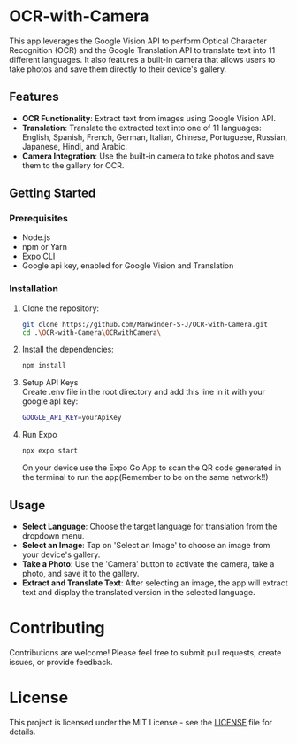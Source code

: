# OCR-with-Camera

This app leverages the Google Vision API to perform Optical Character Recognition (OCR) and the Google Translation API to translate text into 11 different languages. It also features a built-in camera that allows users to take photos and save them directly to their device's gallery.

## Features

- **OCR Functionality**: Extract text from images using Google Vision API.
- **Translation**: Translate the extracted text into one of 11 languages: English, Spanish, French, German, Italian, Chinese, Portuguese, Russian, Japanese, Hindi, and Arabic.
- **Camera Integration**: Use the built-in camera to take photos and save them to the gallery for OCR.

## Getting Started

### Prerequisites
- Node.js
- npm or Yarn
- Expo CLI
- Google api key, enabled for Google Vision and Translation

### Installation
1. Clone the repository:
    ```bash
    git clone https://github.com/Manwinder-S-J/OCR-with-Camera.git
    cd .\OCR-with-Camera\OCRwithCamera\
    ```

2. Install the dependencies:
    ```bash
    npm install
    ```
3. Setup API Keys</br>
    Create .env file in the root directory and add this line in it with your google apl key:
    ```bash
    GOOGLE_API_KEY=yourApiKey
    ```
4. Run Expo
    ```bash
    npx expo start
    ```
    On your device use the Expo Go App to scan the QR code generated in the terminal to run the app(Remember to be on the same network!!)

## Usage

- **Select Language**: Choose the target language for translation from the dropdown menu.
- **Select an Image**: Tap on 'Select an Image' to choose an image from your device's gallery.
- **Take a Photo**: Use the 'Camera' button to activate the camera, take a photo, and save it to the gallery.
- **Extract and Translate Text**: After selecting an image, the app will extract text and display the translated version in the selected language.

# Contributing

Contributions are welcome! Please feel free to submit pull requests, create issues, or provide feedback.

# License

This project is licensed under the MIT License - see the [LICENSE](LICENSE) file for details.



